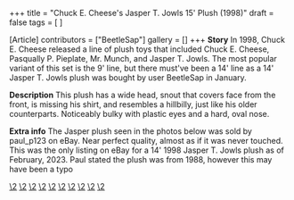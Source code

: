 +++
title = "Chuck E. Cheese's Jasper T. Jowls 15' Plush (1998)"
draft = false
tags = [ ]

[Article]
contributors = ["BeetleSap"]
gallery = []
+++
**Story**
     In 1998, Chuck E. Cheese released a line of plush toys that included Chuck E. Cheese, Pasqually P. Pieplate, Mr. Munch, and Jasper T. Jowls. The most popular variant of this set is 
     the 9' line, but there must've been a 14' line as a 14' Jasper T. Jowls plush was bought by user BeetleSap in January. 

**Description**
     This plush has a wide head, snout that covers face from the front, is missing his shirt, and resembles a hillbilly, just like his older counterparts. Noticeably bulky with plastic 
     eyes and a hard, oval nose.

**Extra info**
     The Jasper plush seen in the photos below was sold by paul_p123 on eBay. Near perfect quality, almost as if it was never touched. This was the only listing on eBay for a 14' 
     1998 Jasper T. Jowls plush as of February, 2023. Paul stated the plush was from 1988, however this may have been a typo

[\2](\1)
[\2](\1)
[\2](\1)
[\2](\1)
[\2](\1)
[\2](\1)
[\2](\1)
[\2](\1)
[\2](\1)
[\2](\1)